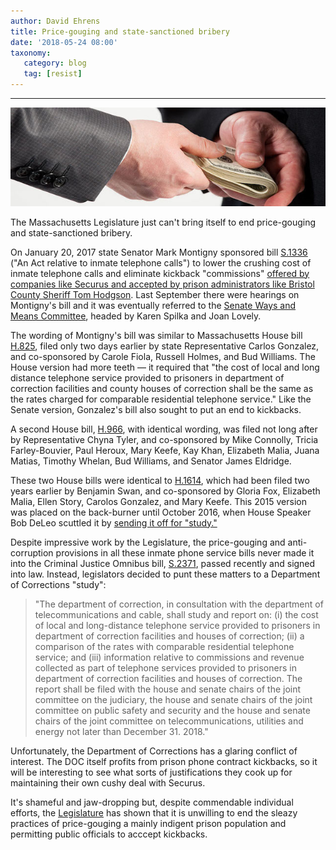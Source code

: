 ```yaml
---
author: David Ehrens
title: Price-gouging and state-sanctioned bribery
date: '2018-05-24 08:00'
taxonomy:
   category: blog
   tag: [resist]
---
```

---

![](kickbacks.jpg)

The Massachusetts Legislature just can't bring itself to end price-gouging and state-sanctioned bribery.

On January 20, 2017 state Senator Mark Montigny sponsored bill [S.1336](https://maLegislature.gov/Bills/190/S1336) ("An Act relative to inmate telephone calls") to lower the crushing cost of inmate telephone calls and eliminate kickback "commissions" [offered by companies like Securus and accepted by prison administrators like Bristol County Sheriff Tom Hodgson](https://www.nclc.org/media-center/illegal-kickback-scheme-nearly-doubles.html). Last September there were hearings on Montigny's bill and it was eventually referred to the [Senate Ways and Means Committee](https://maLegislature.gov/Committees/Detail/S30/190/BillHistory), headed by Karen Spilka and Joan Lovely.

The wording of Montigny's bill was similar to Massachusetts House bill [H.825](https://maLegislature.gov/Bills/190/H825), filed only two days earlier by state Representative Carlos Gonzalez, and co-sponsored by Carole Fiola, Russell Holmes, and Bud Williams. The House version had more teeth — it required that "the cost of local and long distance telephone service provided to prisoners in department of correction facilities and county houses of correction shall be the same as the rates charged for comparable residential telephone service." Like the Senate version, Gonzalez's bill also sought to put an end to kickbacks.

A second House bill, [H.966](https://maLegislature.gov/Bills/190/H966), with identical wording, was filed not long after by Representative Chyna Tyler, and co-sponsored by Mike Connolly, Tricia Farley-Bouvier, Paul Heroux, Mary Keefe, Kay Khan, Elizabeth Malia, Juana Matias, Timothy Whelan, Bud Williams, and Senator James Eldridge.

These two House bills were identical to [H.1614](https://maLegislature.gov/Bills/189/House/H1614), which had been filed two years earlier by Benjamin Swan, and co-sponsored by Gloria Fox, Elizabeth Malia, Ellen Story, Carolos Gonzalez, and Mary Keefe. This 2015 version was placed on the back-burner until October 2016, when House Speaker Bob DeLeo scuttled it by [sending it off for "study."](https://maLegislature.gov/Bills/189/H4706)

Despite impressive work by the Legislature, the price-gouging and anti-corruption provisions in all these inmate phone service bills never made it into the Criminal Justice Omnibus bill, [S.2371](https://malegislature.gov/Bills/190/S2371.pdf), passed recently and signed into law. Instead, legislators decided to punt these matters to a Department of Corrections "study":

> "The department of correction, in consultation with the department of telecommunications and cable, shall study and report on: (i) the cost of local and long-distance telephone service provided to prisoners in department of correction facilities and houses of correction; (ii) a comparison of the rates with comparable residential telephone service; and (iii) information relative to commissions and revenue collected as part of telephone services provided to prisoners in department of correction facilities and houses of correction. The report shall be filed with the house and senate chairs of the joint committee on the judiciary, the house and senate chairs of the joint committee on public safety and security and the house and senate chairs of the joint committee on telecommunications, utilities and energy not later than December 31. 2018."

Unfortunately, the Department of Corrections has a glaring conflict of interest. The DOC itself profits from prison phone contract kickbacks, so it will be interesting to see what sorts of justifications they cook up for maintaining their own cushy deal with Securus. 

It's shameful and jaw-dropping but, despite commendable individual efforts, the [Legislature](https://malegislature.gov/Search/FindMyLegislator) has shown that it is unwilling to end the sleazy practices of price-gouging a mainly indigent prison population and permitting public officials to acccept kickbacks. 

